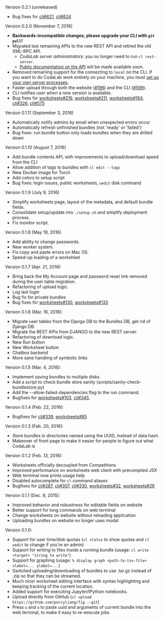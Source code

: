 Version 0.2.1 (unreleased)
- Bug fixes for [cli#621](https://github.com/codalab/codalab-cli/issues/621), [cli#624](https://github.com/codalab/codalab-cli/issues/624)

Version 0.2.0 (November 7, 2016) 
- **Backwards-incompatible changes, please upgrade your CLI with `git pull`!**
- Migrated last remaining APIs to the new REST API and retired the old XML-RPC API.
  - _CodaLab server administrators_: you no longer need to run `cl rest-server`.
  - [Public documentation on the API](REST-API-Reference) will be made available soon.
- Removed remaining support for the connecting to `local` on the CLI. If you want to do CodaLab work entirely on your machine, you must [set up your own server processes](https://github.com/codalab/codalab-worksheets/wiki/Server-Setup).
- Faster upload through both the website ([#196](https://github.com/codalab/codalab-worksheets/issues/196)) and the CLI ([#599](https://github.com/codalab/codalab-cli/issues/599)).
- CLI notifies user when a new version is available.
- Bug fixes for [worksheets#216](https://github.com/codalab/codalab-worksheets/issues/216), [worksheets#211](https://github.com/codalab/codalab-worksheets/issues/211), [worksheets#164](https://github.com/codalab/codalab-worksheets/issues/164), [cli#326](https://github.com/codalab/codalab-cli/issues/326), [cli#575](https://github.com/codalab/codalab-cli/issues/575)

Version 0.1.11 (September 3, 2016)
- Automatically notify admins by email when unexpected errors occur
- Automatically refresh unfinished bundles (not 'ready' or 'failed')
- Bug fixes: run bundle button only loads bundles when they are drilled down

Version 0.1.10 (August 7, 2016)
- Add bundle contents API, with improvements to upload/download speed from the CLI
- Allow addition of tags to bundles with `cl edit --tags`
- New Docker image for Torch
- Add colors to setup script
- Bug fixes: login issues, public worksheets, `uedit` disk command

Version 0.1.9 (July 9, 2016)
- Simplify worksheets page, layout of the metadata, and default bundle fields.
- Consolidate setup/update into `./setup.sh` and simplify deployment process.
- Fix monitor script.

Version 0.1.8 (May 19, 2016)
 - Add ability to change passwords.
 - New worker system.
 - Fix copy and paste errors on Mac OS.
 - Speed-up loading of a worksheet

Version 0.1.7 (Apr. 21, 2016)
 - Bring back the My Account page and password reset link removed during the user table migration.
 - Refactoring of upload logic.
 - Log last login
 - Bug fix for private bundles
 - Bug fixes for [worksheets#130](https://github.com/codalab/codalab-worksheets/issues/130), [worksheets#133](https://github.com/codalab/codalab-worksheets/issues/133)

Version 0.1.6 (Mar. 16, 2016):
 - Migrate user tables from the Django DB to the Bundles DB, get rid of Django DB.
 - Migrate the REST APIs from DJANGO to the new REST server.
 - Refactoring of download logic.
 - New Run button
 - New Worksheet button
 - Chatbox backend
 - More sane handling of symbolic links

Version 0.1.5 (Mar. 4, 2016):
 - Implement saving bundles to multiple disks
 - Add a script to check bundle store sanity (scripts/sanity-check-bundlestore.py)
 - Add the --allow-failed-dependencies flag to the run command.
 - Bugfixes for [worksheets#103](https://github.com/codalab/codalab-worksheets/issues/103), [cli#345](https://github.com/codalab/codalab-cli/issues/345), 

Version 0.1.4 (Feb. 22, 2016):
- Bugfixes for [cli#339](https://github.com/codalab/codalab-cli/pull/341), [worksheets#85](https://github.com/codalab/codalab-worksheets/issues/85)

Version 0.1.3 (Feb. 20, 2016):
- Store bundles in directories named using the UUID, instead of data hash.
- Makeover of front page to make it easier for people to figure out what CodaLab is

Version 0.1.2 (Feb. 13, 2016):
- Worksheets officially decoupled from Competitions
- Improved performance on worksheets web client with precompiled JSX
- Web terminal now prints usage help
- Disabled autocomplete for `cl` command aliases
- Bugfixes for [cli#287](https://github.com/codalab/codalab-cli/issues/287), [cli#307](https://github.com/codalab/codalab-cli/issues/307), [cli#330](https://github.com/codalab/codalab-cli/pull/330), [worksheets#32](https://github.com/codalab/codalab-worksheets/issues/32), [worksheets#26](https://github.com/codalab/codalab-worksheets/issues/26)


Version 0.1.1 (Dec. 8, 2015):
- Improved behavior and robustness for editable fields on website
- Better support for long commands on web terminal
- Change worksheets on website without reloading application
- Uploading bundles on website no longer uses modal

Version 0.1.0:
- Support for user time/disk quotas (`cl status` to show quotas and `cl uedit` to change if you're an admin)
- Support for writing to files inside a running bundle (usage: `cl write <target> "string to write"`)
- Support for graphing (usage: `% display graph <path-to-tsv-file> xlabel=... ylabel=...`)
- Switched uploading/downloading of bundles to use .tar.gz instead of .zip so that they can be streamed.
- Much nicer worksheet editing interface with syntax highlighting and keeping tracking of the current location.
- Added support for executing Jupyter/IPython notebooks.
- Upload directly from GitHub (`cl upload https://github.com/percyliang/fig --git`)
- Press `u` and `a` to paste uuid and arguments of current bundle into the web terminal, to make it easy to re-execute jobs